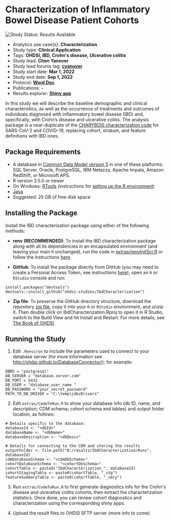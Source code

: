 Characterization of Inflammatory Bowel Disease Patient Cohorts
=============

<img src="https://img.shields.io/badge/Study%20Status-Results%20Available-brightgreen.svg" alt="Study Status: Results Available">


- Analytics use case(s): **Characterization**
- Study type: **Clinical Application**
- Tags: **OHDSI, IBD, Crohn's disease, Ulcerative colitis**
- Study lead: **Chen Yanover**
- Study lead forums tag: **[cyanover](https://forums.ohdsi.org/u/cyanover)**
- Study start date: **Mar 1, 2022**
- Study end date: **Sep 1, 2022**
- Protocol: **[Word Doc](https://github.com/ohdsi-studies/IbdCharacterization/blob/master/documents/Protocol%20IBD%20Characterisation%20V1.7.docx)**
- Publications: **-**
- Results explorer: **[Shiny app](https://data.ohdsi.org/IbdCharacterization/)**

In this study we will describe the baseline demographic and clinical characteristics, as well as the occurrence of treatments and outcomes of individuals diagnosed with inflammatory bowel disease (IBD) and, specifically, with Crohn’s disease and ulcerative colitis. The analysis package is a near-duplicate of the [CHARYBDIS characterization code](https://github.com/ohdsi-studies/Covid19CharacterizationCharybdis) for SARS-CoV-2 and COVID-19, replacing cohort, stratum, and feature definitions with IBD ones.  

## Package Requirements
- A database in [Common Data Model version 5](https://github.com/OHDSI/CommonDataModel) in one of these platforms: SQL Server, Oracle, PostgreSQL, IBM Netezza, Apache Impala, Amazon RedShift, or Microsoft APS.
- R version 3.5.0 or newer
- On Windows: [RTools](http://cran.r-project.org/bin/windows/Rtools/) (instructions for [setting up the R environment](https://ohdsi.github.io/Hades/rSetup.html))
- [Java](http://java.com)
- Suggested: 25 GB of free disk space

## Installing the Package
Install the IBD characterization package using either of the following methods:

- **renv (RECOMMENDED)**: To install the IBD characterization package along with all its dependencies in an encapsulated environment (and leaving your main `R` unchanged), run the code in [extras/renvInitScr.R](./extras/renvInitScr.R) or follow the instructions [here](https://github.com/ohdsi-studies/RanitidineCancerRisk/blob/master/StudyPackageSetup.md).


- **GitHub**: To install the package directly from GitHub (you may need to create a Personal Access Token, see instructions [here](https://ohdsi.github.io/Hades/installingHades.html)), open an `R` or `RStudio` console and run: 
````
install.packages("devtools")
devtools::install_github("ohdsi-studies/IbdCharacterization")
````
- **Zip file**: To preserve the GitHub directory structure, download the repository [zip file](https://github.com/ohdsi-studies/IbdCharacterization/archive/master.zip), copy it into your `R` or `RStudio` environment, and unzip it. Then double click on IbdCharacterization.Rproj to open it in R Studio, switch to the Build View and hit Install and Restart. For more details, see [The Book of OHDSI](https://ohdsi.github.io/TheBookOfOhdsi/PopulationLevelEstimation.html#running-the-study-package).

## Running the Study
1) Edit `.Renviron` to include the parameters used to connect to your database server (for more information see http://ohdsi.github.io/DatabaseConnector/); for example: 
````
DBMS = "postgresql"
DB_SERVER = "database.server.com"
DB_PORT = 5432
DB_USER = "database_user_name "
DB_PASSWORD = "your_secret_password"
PATH_TO_DB_DRIVER = "C:\temp\jdbcDrivers"
````

2) Edit `extras/CodeToRun.R` to show your database info (db ID, name, and description; CDM schema; cohort schema and tables) and output folder location, as follows: 
```` 
# Details specific to the database:
databaseId <- "<dbId>"
databaseName <- "<dbName>"
databaseDescription <- "<dbDesc>"

# Details for connecting to the CDM and storing the results
outputFolder <- file.path("D:/results/IbdCharacterization/Runs", databaseId)
cdmDatabaseSchema <- "<cdmDbSchema>"
cohortDatabaseSchema <- "<cohortDbSchema>"
cohortTable <- paste0("IbdCharacterization_", databaseId)
cohortStagingTable <- paste0(cohortTable, "_stg")
featureSummaryTable <- paste0(cohortTable, "_smry")
````
3) Run `extras/CodeToRun.R` to first generate diagnostics info for the Crohn's disease and ulcerative colitis cohorts, then extract the characterization statistics. Once done, you can review cohort diagnostics and characterization using the corresponding shiny apps. 

4) Upload the result files to OHDSI SFTP server (more info to come)

